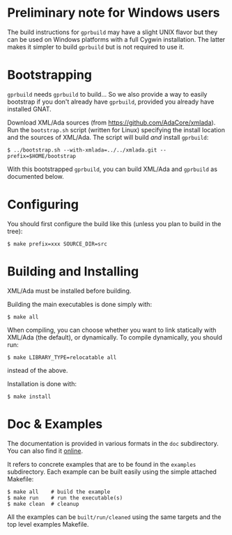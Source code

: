 Preliminary note for Windows users
==================================

The build instructions for `gprbuild` may have a slight UNIX flavor but they can
be used on Windows platforms with a full Cygwin installation. The latter makes
it simpler to build `gprbuild` but is not required to use it.

Bootstrapping
=============

`gprbuild` needs `gprbuild` to build... So we also provide a way to
easily bootstrap if you don't already have `gprbuild`, provided you
already have installed GNAT.

Download XML/Ada sources (from https://github.com/AdaCore/xmlada).
Run the `bootstrap.sh` script (written for Linux) specifying the install
location and the sources of XML/Ada. The script will build *and*
install `gprbuild`:

	$ ../bootstrap.sh --with-xmlada=../../xmlada.git --prefix=$HOME/bootstrap

With this bootstrapped `gprbuild`, you can build XML/Ada and `gprbuild`
as documented below.

Configuring
===========

You should first configure the build like this (unless you plan to
build in the tree):

	$ make prefix=xxx SOURCE_DIR=src

Building and Installing
=======================

XML/Ada must be installed before building.

Building the main executables is done simply with:

    $ make all

When compiling, you can choose whether you want to link statically with XML/Ada
(the default), or dynamically. To compile dynamically, you should run:

    $ make LIBRARY_TYPE=relocatable all

instead of the above.

Installation is done with:

    $ make install

Doc & Examples
==============

The documentation is provided in various formats in the `doc` subdirectory. You
can also find it
[online](http://docs.adacore.com/gprbuild-docs/html/gprbuild_ug.html).

It refers to concrete examples that are to be found in the `examples`
subdirectory. Each example can be built easily using the simple attached
Makefile:

    $ make all    # build the example
    $ make run    # run the executable(s)
    $ make clean  # cleanup

All the examples can be `built/run/cleaned` using the same targets and the top
level examples Makefile.
